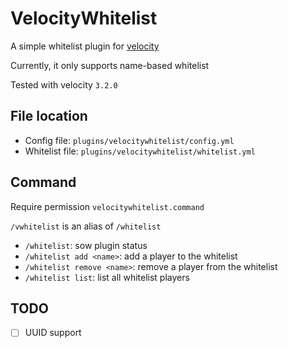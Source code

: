 # VelocityWhitelist

A simple whitelist plugin for [velocity](https://github.com/PaperMC/Velocity)

Currently, it only supports name-based whitelist

Tested with velocity `3.2.0`

## File location

- Config file: `plugins/velocitywhitelist/config.yml`
- Whitelist file: `plugins/velocitywhitelist/whitelist.yml`

## Command

Require permission `velocitywhitelist.command`

`/vwhitelist` is an alias of `/whitelist`

- `/whitelist`: sow plugin status
- `/whitelist add <name>`: add a player to the whitelist
- `/whitelist remove <name>`: remove a player from the whitelist
- `/whitelist list`: list all whitelist players

## TODO

- [ ] UUID support
